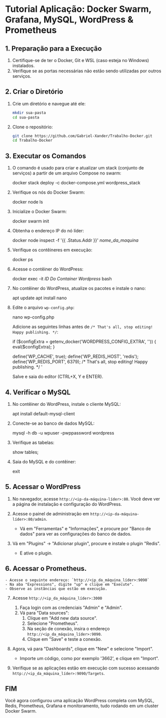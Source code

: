 # Tutorial Aplicação: Docker Swarm, Grafana, MySQL, WordPress & Prometheus

## 1. Preparação para a Execução

1. Certifique-se de ter o Docker, Git e WSL (caso esteja no Windows) instalados.
2. Verifique se as portas necessárias não estão sendo utilizadas por outros serviços.

## 2. Criar o Diretório

1. Crie um diretório e navegue até ele:
    ```bash
    mkdir sua-pasta 
    cd sua-pasta
    ```
2. Clone o repositório:
    ```bash
    git clone https://github.com/Gabriel-Xander/Trabalho-Docker.git
    cd Trabalho-Docker
    ```

## 3. Executar os Comandos

1. O comando é usado para criar e atualizar um stack (conjunto de serviços) a partir de um arquivo Compose no swarm:
   
    docker stack deploy -c docker-compose.yml wordpress_stack

2. Verifique os nós do Docker Swarm:
    
    docker node ls
    
3. Inicialize o Docker Swarm:
    
    docker swarm init
    
4. Obtenha o endereço IP do nó líder:
    
    docker node inspect -f '{{ .Status.Addr }}' *nome_da_maquina*
    
5. Verifique os contêineres em execução:
    
    docker ps
    
6. Acesse o contêiner do WordPress:
    
    docker exec -it *ID Do Container Wordpress* bash
    
7. No contêiner do WordPress, atualize os pacotes e instale o nano:
    
    apt update
    apt install nano
    
8. Edite o arquivo `wp-config.php`:
    
    nano wp-config.php
    
    Adicione as seguintes linhas antes de `/* That's all, stop editing! Happy publishing. */`:
    
    if ($configExtra = getenv_docker('WORDPRESS_CONFIG_EXTRA', '')) {
        eval($configExtra);
    }

    define('WP_CACHE', true);
    define('WP_REDIS_HOST', 'redis');
    define('WP_REDIS_PORT', 6379);
/* That's all, stop editing! Happy publishing. */ '

    Salve e saia do editor (CTRL+X, Y e ENTER).

## 4. Verificar o MySQL

1. No contêiner do WordPress, instale o cliente MySQL:
    
    apt install default-mysql-client
    
2. Conecte-se ao banco de dados MySQL:
    
    mysql -h db -u wpuser -pwppassword wordpress
    
3. Verifique as tabelas:
    
    show tables;
    
4. Saia do MySQL e do contêiner:
    
    exit
    

## 5. Acessar o WordPress

1. No navegador, acesse `http://<ip-da-máquina-líder>:80`. Você deve ver a página de instalação e configuração do WordPress.
2. Acesse o painel de administração em `http://<ip-da-máquina-líder>:80/admin`.

    - Vá em "Ferramentas" e "Informações", e procure por "Banco de dados" para ver as configurações do banco de dados.

3. Vá em "Plugins" -> "Adicionar plugin", procure e instale o plugin "Redis".
    - E ative o plugin.

## 6. Acessar o Prometheus.
    - Acesse o seguinte endereço: `http://<ip_da_máquina_líder>:9090`
    - Na aba "Expressions", digite "up" e clique em "Execute".
    - Observe as instâncias que estão em execução.

7. Acesse `http://<ip_da_máquina_líder>:3000`
    1. Faça login com as credenciais "Admin" e "Admin".
    2. Vá para "Data sources":
        1. Clique em "Add new data source".
        2. Selecione "Prometheus".
        3. Na seção de conexão, insira o endereço `http://<ip_da_máquina_líder>:9090`.
        4. Clique em "Save" e teste a conexão.

8. Agora, vá para "Dashboards", clique em "New" e selecione "Import".
    - Importe um código, como por exemplo '3662', e clique em "Import".

9. Verifique se as aplicações estão em execução com sucesso acessando `http://<ip_da_máquina_líder>:9090/Targets`.

## FIM
Você agora configurou uma aplicação WordPress completa com MySQL, Redis, Prometheus, Grafana e monitoramento, tudo rodando em um cluster Docker Swarm.